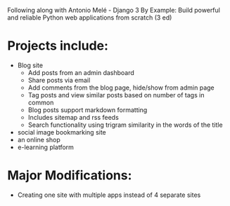 Following along with Antonio Melé - Django 3 By Example: Build powerful and reliable Python web applications from scratch (3 ed)

# Projects include: 
  - Blog site
     - Add posts from an admin dashboard
     - Share posts via email
     - Add comments from the blog page, hide/show from admin page
     - Tag posts and view similar posts based on number of tags in common
     - Blog posts support markdown formatting
     - Includes sitemap and rss feeds
     - Search functionality using trigram similarity in the words of the title
  - social image bookmarking site
  - an online shop
  - e-learning platform

# Major Modifications:
 - Creating one site with multiple apps instead of 4 separate sites
